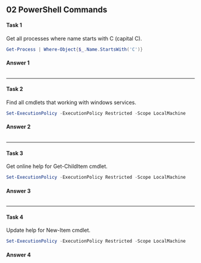 ## 02 PowerShell Commands
#### Task 1
Get all processes where name starts with C (capital C).<br/> 

```powershell
Get-Process | Where-Object{$_.Name.StartsWith('C')}
```
#### Answer 1

![]()

---
#### Task 2
Find all cmdlets that working with windows services.<br/>

```powershell
Set-ExecutionPolicy -ExecutionPolicy Restricted -Scope LocalMachine
```
#### Answer 2

![]()

---
#### Task 3
Get online help for Get-ChildItem cmdlet.<br/>

```powershell
Set-ExecutionPolicy -ExecutionPolicy Restricted -Scope LocalMachine
```
#### Answer 3

![]()

---
#### Task 4
Update help for New-Item cmdlet.<br/>

```powershell
Set-ExecutionPolicy -ExecutionPolicy Restricted -Scope LocalMachine
```
#### Answer 4

![]()
